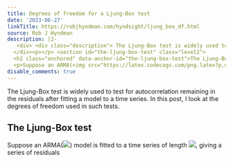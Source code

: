 ```yaml
---
title: Degrees of freedom for a Ljung-Box test
date: '2023-06-27'
linkTitle: https://robjhyndman.com/hyndsight/ljung_box_df.html
source: Rob J Hyndman
description: |2-
   <div> <div class="description"> The Ljung-Box test is widely used to test for autocorrelation remaining in the residuals after fitting a model to a time series. In this post, I look at the degrees of freedom used in such tests. </div>
  </div><p></p> <section id="the-ljung-box-test" class="level2">
  <h2 class="anchored" data-anchor-id="the-ljung-box-test">The Ljung-Box test</h2>
  <p>Suppose an ARMA(<img src="https://latex.codecogs.com/png.latex?p,q">) model is fitted to a time series of length <img src="https://latex.codecogs.com/png.latex?T">, giving a series of residuals <img src="https://latex.codecogs.c ...
disable_comments: true
---
```

 <div> <div class="description"> The Ljung-Box test is widely used to test for autocorrelation remaining in the residuals after fitting a model to a time series. In this post, I look at the degrees of freedom used in such tests. </div>
</div><p></p> <section id="the-ljung-box-test" class="level2">
<h2 class="anchored" data-anchor-id="the-ljung-box-test">The Ljung-Box test</h2>
<p>Suppose an ARMA(<img src="https://latex.codecogs.com/png.latex?p,q">) model is fitted to a time series of length <img src="https://latex.codecogs.com/png.latex?T">, giving a series of residuals <img src="https://latex.codecogs.c ...